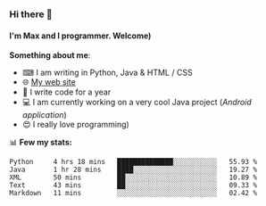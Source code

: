 ### Hi there 👋
#### I'm Max and I programmer. Welcome)

**Something about me**:
- ⌨ I am writing in Python, Java & HTML / CSS
- 🌐 [My web site](https://merive.herokuapp.com/)
- 🎈 I write code for a year
- 💻 I am currently working on a very cool Java project (*Android application*)
- 😍 I really love programming)

📊 **Few my stats:**
<!--START_SECTION:waka-->
```text
Python     4 hrs 18 mins   ██████████████░░░░░░░░░░░   55.93 % 
Java       1 hr 28 mins    ████░░░░░░░░░░░░░░░░░░░░░   19.27 % 
XML        50 mins         ██░░░░░░░░░░░░░░░░░░░░░░░   10.89 % 
Text       43 mins         ██░░░░░░░░░░░░░░░░░░░░░░░   09.33 % 
Markdown   11 mins         ░░░░░░░░░░░░░░░░░░░░░░░░░   02.42 %
```
<!--END_SECTION:waka-->
